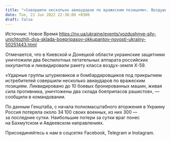 ```yaml
---
title: "«Совершили несколько авиаударов по вражеским позициям». Воздушные силы уничтожили два склада боеприпасов оккупантов"
date: Tue, 21 Jun 2022 22:36:00 +0300
draft: false
---
```

Источник: Новое Время https://nv.ua/ukraine/events/vozdushnye-sily-unichtozhili-dva-sklada-boepripasov-okkupantov-novosti-ukrainy-50251443.html


Отмечается, что в Киевской и Донецкой области украинские защитники уничтожили два беспилотных летательных аппарата российских оккупантов и ликвидировали ракету класса воздух-земля Х-59.

«Ударные группы штурмовиков и бомбардировщиков под прикрытием истребителей совершили несколько авиаударов по вражеским позициям. Ликвидировано до 10 боевых бронированных машин, живая сила противника, уничтожены два склада боеприпасов рашистов», — сообщили в командовании.

По данным Генштаба, с начала полномасштабного вторжения в Украину Россия потеряла около 34 100 своих военных, из них 300 — за последние сутки. Наибольшие потери за сутки враг понес на Бахмутском и Авдеевском направлениях.

Присоединяйтесь к нам в соцсетях Facebook, Telegram и Instagram.
